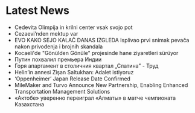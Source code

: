 # Latest News
-  Cedevita Olimpija in krilni center vsak svojo pot
-  Cezaevi’nden mektup var
-  EVO KAKO SEJO KALAČ DANAS IZGLEDA Isplivao prvi snimak pevača nakon privođenja i brojnih skandala
-  Kocaeli'de "Gönülden Gönüle" projesinde hane ziyaretleri sürüyor
-  Путин похвалил премьера Индии
-  Горя апартамент в столичния квартал „Слатина” - Труд
-  Helin’in annesi Zişan Saltukhan: Adalet istiyoruz
-  ‘Oppenheimer’ Japan Release Date Confirmed
-  MileMaker and Turvo Announce New Partnership, Enabling Enhanced Transportation Management Solutions
-  «Актобе» уверенно переиграл «Алматы» в матче чемпионата Казахстана
